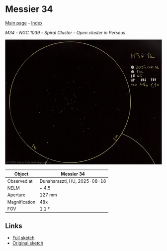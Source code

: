 # Messier 34

[Main page](../index.md) - [Index](../pages/obj_index.md)

_M34_ - _NGC 1039_ - _Spiral Cluster_ - _Open cluster in Perseus_  

![Messier 34](../img/m34-20250820.jpg)

Object | Messier 34
-|-
Observed at | Dunaharaszti, HU, 2025-08-18
NELM | ~ 4.5
Aperture | 127 mm
Magnification | 48x
FOV | 1.1 °


## Links

- [Full sketch](../img/m34-alpha-umi-20250820.jpg)
- [Original sketch](../scan/20250819.jpg)
